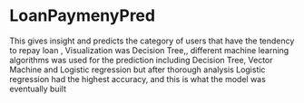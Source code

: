 # LoanPaymenyPred
This gives insight and predicts the category of users that have the tendency to repay loan , Visualization was Decision Tree,, different machine learning algorithms was used for the prediction including Decision Tree, Vector Machine and Logistic regression but after thorough analysis Logistic regression had the highest accuracy, and this is what the model was eventually built
